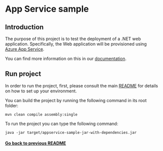 # App Service sample 

## Introduction

The purpose of this project is to test the deployment of a .NET web application.
Specifically, the Web application will be provisioned using [Azure App Service](https://learn.microsoft.com/en-us/azure/app-service/).

You can find more information on this in our [documentation](https://fractal.cloud/docs).

## Run project

In order to run the project, first, please consult the main [README](../../README.md#build-and-run-the-project-locally) for details on how to set up your environment.

You can build the project by running the following command in its root folder:

`mvn clean compile assembly:single`

To run the project you can type the following command:

`java -jar target/appservice-sample-jar-with-dependencies.jar`

#### [Go back to previous README](../README.md)
